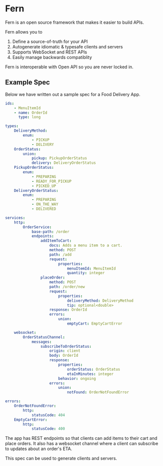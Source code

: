 # Fern

Fern is an open source framework that makes it easier to build APIs.

Fern allows you to

1. Define a source-of-truth for your API
2. Autogenerate idiomatic & typesafe clients and servers
3. Supports WebSocket and REST APIs
4. Easily manage backwards compatiblity

Fern is interoperable with Open API so you are never locked in.

## Example Spec

Below we have written out a sample spec for a Food Delivery App.

```yaml
ids:
    - MenuItemId
    - name: OrderId
      type: long

types:
    DeliveryMethod:
        enum:
            - PICKUP
            - DELIVERY
    OrderStatus:
        union:
            pickup: PickupOrderStatus
            delivery: DeliveryOrderStatus
    PickupOrderStatus:
        enum:
            - PREPARING
            - READY_FOR_PICKUP
            - PICKED_UP
    DeliveryOrderStatus:
        enum:
            - PREPARING
            - ON_THE_WAY
            - DELIVERED

services:
    http:
        OrderService:
            base-path: /order
            endpoints:
                addItemToCart:
                    docs: Adds a menu item to a cart.
                    method: POST
                    path: /add
                    request:
                        properties:
                            menuItemId: MenuItemId
                            quantity: integer
                placeOrder:
                    method: POST
                    path: /order/new
                    request:
                        properties:
                            deliveryMethod: DeliveryMethod
                            tip: optional<double>
                    response: OrderId
                    errors:
                        union:
                            emptyCart: EmptyCartError

    websocket:
        OrderStatusChannel:
            messages:
                subscribeToOrderStatus:
                    origin: client
                    body: OrderId
                    response:
                        properties:
                            orderStatus: OrderStatus
                            etaInMinutes: integer
                        behavior: ongoing
                    errors:
                        union:
                            notFound: OrderNotFoundError

errors:
    OrderNotFoundError:
        http:
            statusCode: 404
    EmptyCartError:
        http:
            statusCode: 400
```

The app has REST endpoints so that clients can add items to their cart and place orders. It also has a websocket channel where a client can subscribe to updates about an order's ETA.

This spec can be used to generate clients and servers.

